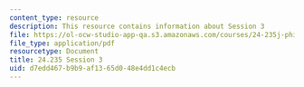 ```yaml
---
content_type: resource
description: This resource contains information about Session 3
file: https://ol-ocw-studio-app-qa.s3.amazonaws.com/courses/24-235j-philosophy-of-law-spring-2012/d7edd467b9b9af1365d048e4dd1c4ecb_MIT24_235JS12_Session3.pdf
file_type: application/pdf
resourcetype: Document
title: 24.235 Session 3
uid: d7edd467-b9b9-af13-65d0-48e4dd1c4ecb
---
```

